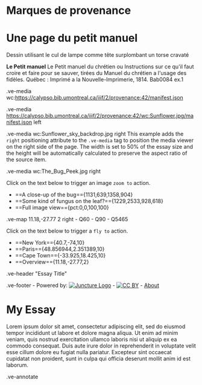# Marques de provenance

# Une page du petit manuel

Dessin utilisant le cul de lampe comme tête surplombant un torse cravaté

**Le Petit manuel** Le Petit manuel du chrétien ou Instructions sur ce qu'il faut croire et faire pour se sauver, tirées du Manuel du chrétien a l'usage des fidèles. Québec : Imprimé a la Nouvelle-Imprimerie, 1814. Bab0084 ex.1

.ve-media wc:https://calypso.bib.umontreal.ca/iiif/2/provenance:42/manifest.json

.ve-media https://calypso.bib.umontreal.ca/iiif/2/provenance:42/wc:Sunflower.jpg/manifest.json left

.ve-media wc:Sunflower_sky_backdrop.jpg right
This example adds the `right` positioning attribute to the `.ve-media` tag to position the media viewer on the right side of the page.  The width is set to 50% of the essay size and the height will be automatically calculated to preserve the aspect ratio of the source item.

.ve-media wc:The_Bug_Peek.jpg right

Click on the text below to trigger an image `zoom to` action.
- ==A close-up of the bug=={1131,639,1358,904}
- ==Some kind of fungus on the leaf?=={1229,2533,928,618}
- ==Full image view=={pct:0,0,100,100}

.ve-map 11.18,-27.77 2 right
    - Q60
    - Q90
    - Q5465

Click on the text below to trigger a `fly to` action.
- ==New York=={40.7,-74,10}
- ==Paris=={48.856944,2.351389,10}
- ==Cape Town=={-33.925,18.425,10}
- ==Overview=={11.18,-27.77,2}

.ve-header "Essay Title"

.ve-footer
    - Powered by: [![Juncture Logo](https://juncture-digital.github.io/juncture/static/images/juncture-logo.png)](https://juncture-digital.org)
    - [![CC BY](https://licensebuttons.net/l/by/4.0/88x31.png)](https://creativecommons.org/licenses/by/4.0/)
    - [About](/about)
    
# My Essay

Lorem ipsum dolor sit amet, consectetur adipiscing elit, sed do eiusmod tempor incididunt ut labore et dolore magna aliqua. Ut enim ad minim veniam, quis nostrud exercitation ullamco laboris nisi ut aliquip ex ea commodo consequat. Duis aute irure dolor in reprehenderit in voluptate velit esse cillum dolore eu fugiat nulla pariatur. Excepteur sint occaecat cupidatat non proident, sunt in culpa qui officia deserunt mollit anim id est laborum.

.ve-annotate